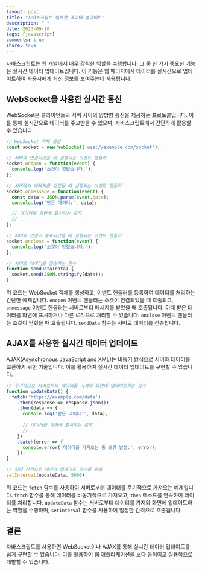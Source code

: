 ```yaml
---
layout: post
title: "자바스크립트 실시간 데이터 업데이트"
description: " "
date: 2023-09-10
tags: [javascript]
comments: true
share: true
---
```


자바스크립트는 웹 개발에서 매우 강력한 역할을 수행합니다. 그 중 한 가지 중요한 기능은 실시간 데이터 업데이트입니다. 이 기능은 웹 페이지에서 데이터를 실시간으로 업데이트하여 사용자에게 최신 정보를 보여주는데 사용됩니다. 

## WebSocket을 사용한 실시간 통신

WebSocket은 클라이언트와 서버 사이의 양방향 통신을 제공하는 프로토콜입니다. 이를 통해 실시간으로 데이터를 주고받을 수 있으며, 자바스크립트에서 간단하게 활용할 수 있습니다.

```javascript
// WebSocket 객체 생성
const socket = new WebSocket('wss://example.com/socket');

// 서버와 연결되었을 때 실행되는 이벤트 핸들러
socket.onopen = function(event) {
  console.log('소켓이 열렸습니다.');
};

// 서버에서 메세지를 받았을 때 실행되는 이벤트 핸들러
socket.onmessage = function(event) {
  const data = JSON.parse(event.data);
  console.log('받은 데이터:', data);

  // 데이터를 화면에 표시하는 로직
  // ...
};

// 서버와 연결이 종료되었을 때 실행되는 이벤트 핸들러
socket.onclose = function(event) {
  console.log('소켓이 닫혔습니다.');
};

// 서버로 데이터를 전송하는 함수
function sendData(data) {
  socket.send(JSON.stringify(data));
}
```

위 코드는 WebSocket 객체를 생성하고, 이벤트 핸들러를 등록하여 데이터를 처리하는 간단한 예제입니다. `onopen` 이벤트 핸들러는 소켓이 연결되었을 때 호출되고, `onmessage` 이벤트 핸들러는 서버로부터 메세지를 받았을 때 호출됩니다. 이때 받은 데이터를 화면에 표시하거나 다른 로직으로 처리할 수 있습니다. `onclose` 이벤트 핸들러는 소켓이 닫혔을 때 호출됩니다. `sendData` 함수는 서버로 데이터를 전송합니다.

## AJAX를 사용한 실시간 데이터 업데이트

AJAX(Asynchronous JavaScript and XML)는 비동기 방식으로 서버와 데이터를 교환하기 위한 기술입니다. 이를 활용하여 실시간 데이터 업데이트를 구현할 수 있습니다.

```javascript
// 주기적으로 서버로부터 데이터를 가져와 화면에 업데이트하는 함수
function updateData() {
  fetch('https://example.com/data')
    .then(response => response.json())
    .then(data => {
      console.log('받은 데이터:', data);
      
      // 데이터를 화면에 표시하는 로직
      // ...
    })
    .catch(error => {
      console.error('데이터를 가져오는 중 오류 발생:', error);
    });
}

// 일정 간격으로 데이터 업데이트 함수를 호출
setInterval(updateData, 5000);
```

위 코드는 `fetch` 함수를 사용하여 서버로부터 데이터를 주기적으로 가져오는 예제입니다. `fetch` 함수를 통해 데이터를 비동기적으로 가져오고, `then` 메소드를 연속하여 데이터를 처리합니다. `updateData` 함수는 서버로부터 데이터를 가져와 화면에 업데이트하는 역할을 수행하며, `setInterval` 함수를 사용하여 일정한 간격으로 호출됩니다.

## 결론

자바스크립트를 사용하면 WebSocket이나 AJAX를 통해 실시간 데이터 업데이트를 쉽게 구현할 수 있습니다. 이를 활용하여 웹 애플리케이션을 보다 동적이고 실용적으로 개발할 수 있습니다.